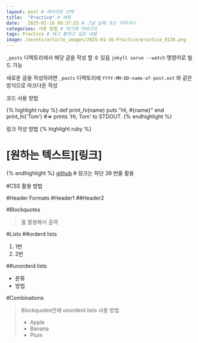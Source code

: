 ```yaml
---
layout: post # 레이아웃 선택
title:  "Practice" # 제목
date:   2025-01-16 09:37:25 # 그날 날짜 초는 아무거나
categories: 사용 방법 # 여기에 카테고리
tags: Practice # 태그 붙히고 싶은 내용
image: /assets/article_images/2025-01-16-Practice/practice_0116.png
---
```

 `_posts` 디렉토리에서 해당 글을 작성 할 수 있음
`jekyll serve --watch` 명령어로 빌드 가능

새로운 글을 작성하려면 `_posts` 디렉토리에 `YYYY-MM-DD-name-of-post.ext` 와 같은 방식으로 마크다운 작성

코드 사용 방법

{% highlight ruby %}
def print_hi(name)
  puts "Hi, #{name}"
end
print_hi('Tom')
#=> prints 'Hi, Tom' to STDOUT.
{% endhighlight %}

링크 작성 방법
{% highlight ruby %}
# [원하는 텍스트][링크]
{% endhighlight %}
[github][github] # 링크는 하단 39 번줄 활용

#CSS 활용 방법

#Header Formats
#Header1
##Header2

#Blockquotes
>를 활용해서 출력

#Lists
##orderd lists
1. 1번
2. 2번

##unorderd lists
- 분류
- 방법

#Combinations
>Blockquotes안에 unorderd lists 사용 방법
>
> - Apple
> - Banana
> - Plum

<!-- {% highlight js %}

<footer class="site-footer">
 <a class="subscribe" href="{{ "/feed.xml" | prepend: site.baseurl }}"> <span class="tooltip"> <i class="fa fa-rss"></i> Subscribe!</span></a>
  <div class="inner">a
   <section class="copyright">All content copyright <a href="mailto:{{ site.email}}">{{ site.name }}</a> &copy; {{ site.time | date: '%Y' }} &bull; All rights reserved.</section>
   <section class="poweredby">Made with <a href="http://jekyllrb.com"> Jekyll</a></section>
  </div>
</footer>
{% endhighlight %} -->


[github]:      https://github.com/uc980319
